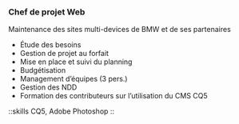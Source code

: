### Chef de projet Web

Maintenance des sites multi-devices de BMW et de ses partenaires

- Étude des besoins
- Gestion de projet au forfait
- Mise en place et suivi du planning
- Budgétisation
- Management d’équipes (3 pers.)
- Gestion des NDD
- Formation des contributeurs sur l’utilisation du CMS CQ5

::skills
CQ5, Adobe Photoshop
::
